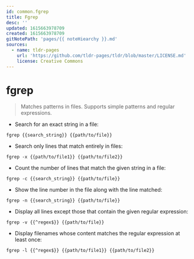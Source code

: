 ```yaml
---
id: common.fgrep
title: Fgrep
desc: ''
updated: 1615663978709
created: 1615663978709
gitNotePath: 'pages/{{ noteHiearchy }}.md'
sources:
  - name: tldr-pages
    url: 'https://github.com/tldr-pages/tldr/blob/master/LICENSE.md'
    license: Creative Commons
---
```

# fgrep

> Matches patterns in files.
> Supports simple patterns and regular expressions.

- Search for an exact string in a file:

`fgrep {{search_string}} {{path/to/file}}`

- Search only lines that match entirely in files:

`fgrep -x {{path/to/file1}} {{path/to/file2}}`

- Count the number of lines that match the given string in a file:

`fgrep -c {{search_string}} {{path/to/file}}`

- Show the line number in the file along with the line matched:

`fgrep -n {{search_string}} {{path/to/file}}`

- Display all lines except those that contain the given regular expression:

`fgrep -v {{^regex$}} {{path/to/file}}`

- Display filenames whose content matches the regular expression at least once:

`fgrep -l {{^regex$}} {{path/to/file1}} {{path/to/file2}}`


